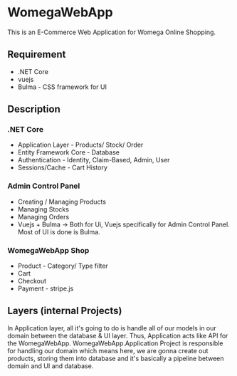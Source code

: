 # WomegaWebApp

This is an E-Commerce Web Application for Womega Online Shopping.

## Requirement

- .NET Core
- vuejs
- Bulma - CSS framework for UI

## Description

### .NET Core
  - Application Layer - Products/ Stock/ Order
  - Entity Framework Core - Database
  - Authentication - Identity, Claim-Based, Admin, User
  - Sessions/Cache - Cart History

### Admin Control Panel
  - Creating / Managing Products
  - Managing Stocks
  - Managing Orders
  - Vuejs + Bulma -> Both for Ui, Vuejs specifically for Admin Control Panel. Most of UI is done is Bulma.

### WomegaWebApp Shop

  - Product - Category/ Type filter
  - Cart
  - Checkout
  - Payment - stripe.js

## Layers (internal Projects)

In Application layer, all it's going to do is handle all of our models in our domain between the database  & UI layer. Thus, Application acts like API for the WomegaWebApp. WomegaWebApp.Application Project is responsible for handling our domain which means here, we are gonna create out products, storing them into database and it's basically a pipeline between domain and UI and database.
